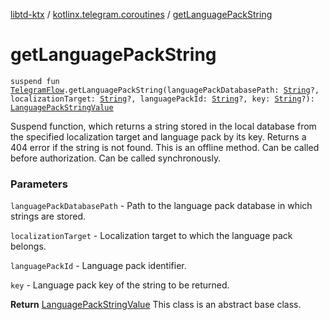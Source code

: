 [libtd-ktx](../index.md) / [kotlinx.telegram.coroutines](index.md) / [getLanguagePackString](./get-language-pack-string.md)

# getLanguagePackString

`suspend fun `[`TelegramFlow`](../kotlinx.telegram.core/-telegram-flow/index.md)`.getLanguagePackString(languagePackDatabasePath: `[`String`](https://kotlinlang.org/api/latest/jvm/stdlib/kotlin/-string/index.html)`?, localizationTarget: `[`String`](https://kotlinlang.org/api/latest/jvm/stdlib/kotlin/-string/index.html)`?, languagePackId: `[`String`](https://kotlinlang.org/api/latest/jvm/stdlib/kotlin/-string/index.html)`?, key: `[`String`](https://kotlinlang.org/api/latest/jvm/stdlib/kotlin/-string/index.html)`?): `[`LanguagePackStringValue`](https://tdlibx.github.io/td/docs/org/drinkless/td/libcore/telegram/TdApi.LanguagePackStringValue.html)

Suspend function, which returns a string stored in the local database from the specified
localization target and language pack by its key. Returns a 404 error if the string is not found.
This is an offline method. Can be called before authorization. Can be called synchronously.

### Parameters

`languagePackDatabasePath` - Path to the language pack database in which strings are stored.

`localizationTarget` - Localization target to which the language pack belongs.

`languagePackId` - Language pack identifier.

`key` - Language pack key of the string to be returned.

**Return**
[LanguagePackStringValue](https://tdlibx.github.io/td/docs/org/drinkless/td/libcore/telegram/TdApi.LanguagePackStringValue.html) This class is an abstract base class.

